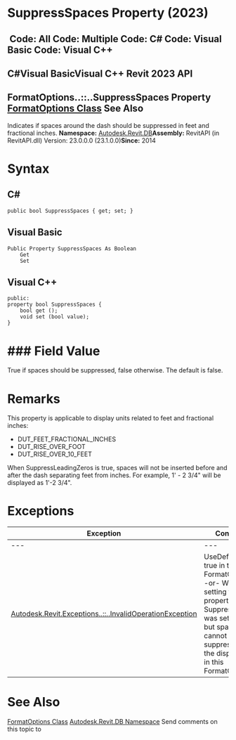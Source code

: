 # SuppressSpaces Property (2023)

﻿
 Code: All Code: Multiple Code: C# Code: Visual Basic Code: Visual C++   
---  
C#Visual BasicVisual C++
Revit 2023 API  
---  
FormatOptions..::..SuppressSpaces Property   
[FormatOptions Class](70f78207-1109-3906-8e67-cd27df1f0ae8.md "FormatOptions Class") See Also  
---  
Indicates if spaces around the dash should be suppressed in feet and fractional inches. 
**Namespace:** [Autodesk.Revit.DB](87546ba7-461b-c646-cbb1-2cb8f5bff8b2.md "Autodesk.Revit.DB Namespace")**Assembly:** RevitAPI (in RevitAPI.dll) Version: 23.0.0.0 (23.1.0.0)**Since:** 2014 
# Syntax
C#  
---  
```text
public bool SuppressSpaces { get; set; }
```
  
Visual Basic  
---  
```text
Public Property SuppressSpaces As Boolean
	Get
	Set
```
  
Visual C++  
---  
```text
public:
property bool SuppressSpaces {
	bool get ();
	void set (bool value);
}
```
  
# ### Field Value
True if spaces should be suppressed, false otherwise. The default is false. 
# Remarks
This property is applicable to display units related to feet and fractional inches:
  * DUT_FEET_FRACTIONAL_INCHES
  * DUT_RISE_OVER_FOOT
  * DUT_RISE_OVER_10_FEET

When SuppressLeadingZeros is true, spaces will not be inserted before and after the dash separating feet from inches. For example, 1' - 2 3/4" will be displayed as 1'-2 3/4".
# Exceptions
| Exception | Condition |
| --- | --- |
| --- | --- |
| [Autodesk.Revit.Exceptions..::..InvalidOperationException](9e715f03-3884-e539-4dd6-8d7545733adc.md "InvalidOperationException Class") | UseDefault is true in this FormatOptions. -or- When setting this property: SuppressSpaces was set to true but spaces cannot be suppressed for the display unit in this FormatOptions. |

# See Also
[FormatOptions Class](70f78207-1109-3906-8e67-cd27df1f0ae8.md "FormatOptions Class")
[Autodesk.Revit.DB Namespace](87546ba7-461b-c646-cbb1-2cb8f5bff8b2.md "Autodesk.Revit.DB Namespace")
Send comments on this topic to 
